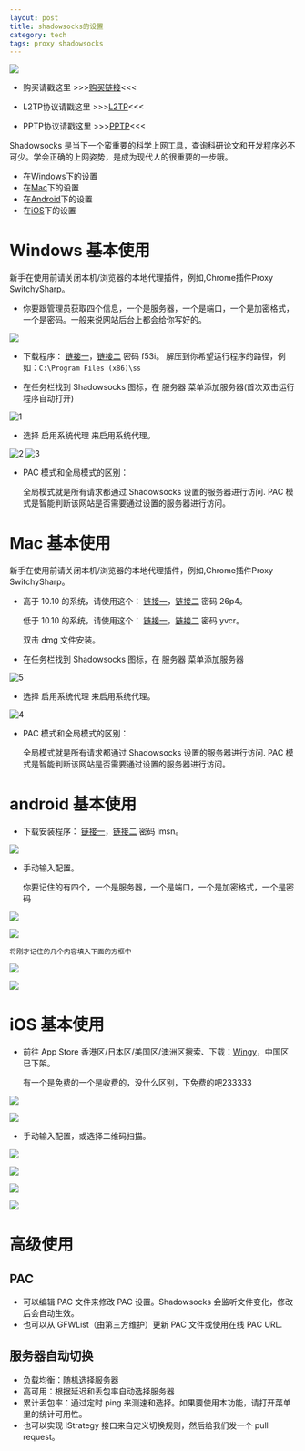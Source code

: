 ```yaml
---
layout: post
title: shadowsocks的设置
category: tech
tags: proxy shadowsocks
---
```

![](https://cdn.kelu.org/blog/tags/proxy.jpg)

* 购买请戳这里 >>>[购买链接](http://wechat.kelu.org/charge)<<<
  
* L2TP协议请戳这里  >>>[L2TP](/tech/2017/03/15/L2TP-VPN-setting.html)<<<

* PPTP协议请戳这里  >>>[PPTP](/tech/2015/02/14/PPTP-VPN-setting.html)<<<

Shadowsocks 是当下一个蛮重要的科学上网工具，查询科研论文和开发程序必不可少。学会正确的上网姿势，是成为现代人的很重要的一步哦。

* 在[Windows](#windows)下的设置
* 在[Mac](#mac)下的设置
* 在[Android](#android)下的设置
* 在[iOS](#iOS)下的设置


<span id="windows"></span>

# Windows 基本使用

新手在使用前请关闭本机/浏览器的本地代理插件，例如,Chrome插件Proxy SwitchySharp。

* 你要跟管理员获取四个信息，一个是服务器，一个是端口，一个是加密格式，一个是密码。一般来说网站后台上都会给你写好的。

[![](https://cdn.kelu.org/blog/2017/01/QQ20170503001203.png)](http://wechat.kelu.org/dashboard)

* 下载程序： [链接一][ss_w]，[链接二][ss_w_baidu] 密码 f53i。 解压到你希望运行程序的路径，例如：`C:\Program Files (x86)\ss`

* 在任务栏找到 Shadowsocks 图标，在 服务器 菜单添加服务器(首次双击运行程序自动打开)

![1](https://cdn.kelu.org/blog/2017/01/20170108223605.png)

* 选择 启用系统代理 来启用系统代理。

![2](https://cdn.kelu.org/blog/2017/01/20170108223622.png)
![3](https://cdn.kelu.org/blog/2017/01/20170108223615.png)

* PAC 模式和全局模式的区别：

    全局模式就是所有请求都通过 Shadowsocks 设置的服务器进行访问.
PAC 模式是智能判断该网站是否需要通过设置的服务器进行访问。

<span id="mac"></span>

# Mac 基本使用

新手在使用前请关闭本机/浏览器的本地代理插件，例如,Chrome插件Proxy SwitchySharp。

*  高于 10.10 的系统，请使用这个： [链接一][ss_x]，[链接二][ss_x_baidu] 密码 26p4。

    低于 10.10 的系统，请使用这个： [链接一][ss_x2]，[链接二][ss_x2_baidu] 密码 yvcr。
    
    双击 dmg 文件安装。

* 在任务栏找到 Shadowsocks 图标，在 服务器 菜单添加服务器

![5](https://cdn.kelu.org/blog/2017/01/D28973C0-7E48-46BC-997F-6470261382C1.png)

* 选择 启用系统代理 来启用系统代理。

![4](https://cdn.kelu.org/blog/2017/01/4BFA4DCB-563A-453B-A4C7-942B25E85858.png)

* PAC 模式和全局模式的区别：

    全局模式就是所有请求都通过 Shadowsocks 设置的服务器进行访问.
PAC 模式是智能判断该网站是否需要通过设置的服务器进行访问。

<span id="android"></span>

# android 基本使用

* 下载安装程序： [链接一][ss_a]，[链接二][ss_a_baidu] 密码 imsn。

![](https://cdn.kelu.org/blog/2017/01/20170502195710.jpg)

* 手动输入配置。

	你要记住的有四个，一个是服务器，一个是端口，一个是加密格式，一个是密码

[![](https://cdn.kelu.org/blog/2017/01/QQ20170503001203.png)](http://wechat.kelu.org/dashboard)

![](https://cdn.kelu.org/blog/2017/01/20170502195748.jpg)

	将刚才记住的几个内容填入下面的方框中

![](https://cdn.kelu.org/blog/2017/01/20170502195832.jpg)

![](https://cdn.kelu.org/blog/2017/01/20170502200022.jpg)

<span id="iOS"></span>

# iOS 基本使用

* 前往 App Store 香港区/日本区/美国区/澳洲区搜索、下载：[Wingy][ss_i]，中国区已下架。

    有一个是免费的一个是收费的，没什么区别，下免费的吧233333

![](https://cdn.kelu.org/blog/2017/01/20170502173508.jpg)

![](https://cdn.kelu.org/blog/2017/01/20170502194435.jpg)

* 手动输入配置，或选择二维码扫描。

[![](https://cdn.kelu.org/blog/2017/01/QQ20170503001203.png)](http://wechat.kelu.org/dashboard)

![](https://cdn.kelu.org/blog/2017/01/20170502194509.jpg)

![](https://cdn.kelu.org/blog/2017/01/20170502194723.jpg)

![](https://cdn.kelu.org/blog/2017/01/20170502194757.jpg)

# 高级使用

## PAC
* 可以编辑 PAC 文件来修改 PAC 设置。Shadowsocks 会监听文件变化，修改后会自动生效。
* 也可以从 GFWList（由第三方维护）更新 PAC 文件或使用在线 PAC URL.

## 服务器自动切换

* 负载均衡：随机选择服务器
* 高可用：根据延迟和丢包率自动选择服务器
* 累计丢包率：通过定时 ping 来测速和选择。如果要使用本功能，请打开菜单里的统计可用性。
* 也可以实现 IStrategy 接口来自定义切换规则，然后给我们发一个 pull request。

[ss_w]: http://wechat.kelu.org/download/kelussW.zip
[ss_x]: http://wechat.kelu.org/download/kelussX.zip
[ss_x2]: http://wechat.kelu.org/download/kelussX2.zip
[ss_a]: http://wechat.kelu.org/download/kelussA.zip
[ss_i]: https://appsto.re/cn/19xBeb.i
[ss_w_baidu]: http://pan.baidu.com/s/1bFnQWm 
[ss_x_baidu]: http://pan.baidu.com/s/1dENVlAT
[ss_x2_baidu]: http://pan.baidu.com/s/1geFMUpP
[ss_a_baidu]: https://pan.baidu.com/s/1i5qXrc5

